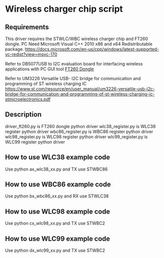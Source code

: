 # Wireless charger chip script

## Requirements
This driver requires the STWLC/WBC wireless charger chip and FT260 dongle.
PC Need Microsoft Visual C++ 2010 x86 and x64 Redistributable package.
https://docs.microsoft.com/en-us/cpp/windows/latest-supported-vc-redist?view=msvc-170

Refer to DB5077USB to I2C evaluation board for interfacing wireless applications with PC GUI tool
[FT260 Dongle](https://www.st.com/resource/en/data_brief/steval-usbi2cft.pdf)

Refer to UM3226 Versatile USB- I2C bridge for communication and programming of ST wireless charging IC
https://www.st.com/resource/en/user_manual/um3226-versatile-usb-i2c-bridge-for-communication-and-programming-of-st-wireless-charging-ic-stmicroelectronics.pdf

## Description
driver_ft260.py is FT260 dongle python driver
wlc38_register.py is WLC38 register python driver
wbc86_register.py is WBC86 register python driver
wlc98_register.py is WLC98 register python driver
wlc99_register.py is WLC99 register python driver

## How to use WLC38 example code
Use python ax_wlc38_xx.py and TX use STWBC86

## How to use WBC86 example code
Use python bx_wbc86_xx.py and RX use STWLC38

## How to use WLC98 example code
Use python cx_wlc98_xx.py and TX use STWBC2

## How to use WLC99 example code
Use python dx_wlc99_xx.py and TX use STWBC2
